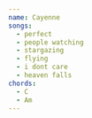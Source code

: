 ```yaml
---
name: Cayenne
songs:
  - perfect
  - people watching
  - stargazing
  - flying
  - i dont care
  - heaven falls
chords:
  - C
  - Am
---
```

